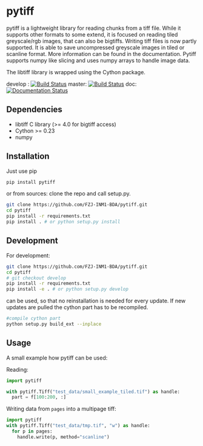 # pytiff

pytiff is a lightweight library for reading chunks from a tiff file. While it supports other formats to some extend, it is focused on reading tiled greyscale/rgb images, that can also be bigtiffs. Writing tiff files is now partly supported. It is able to save uncompressed greyscale images in tiled or scanline format. More information can be found in the documentation. Pytiff supports numpy like slicing and uses numpy arrays to handle image data.

The libtiff library is wrapped using the Cython package.

develop : [![Build Status](https://travis-ci.org/FZJ-INM1-BDA/pytiff.svg?branch=develop)](https://travis-ci.org/FZJ-INM1-BDA/pytiff)
master: [![Build Status](https://travis-ci.org/FZJ-INM1-BDA/pytiff.svg?branch=master)](https://travis-ci.org/FZJ-INM1-BDA/pytiff)
doc: [![Documentation Status](https://readthedocs.org/projects/pytiff/badge/?version=latest)](http://pytiff.readthedocs.io/en/latest/?badge=latest)

## Dependencies

* libtiff C library (>= 4.0 for bigtiff access)
* Cython >= 0.23
* numpy

## Installation

Just use pip

```bash
pip install pytiff
```

or from sources: clone the repo and call setup.py.

```bash
git clone https://github.com/FZJ-INM1-BDA/pytiff.git
cd pytiff
pip install -r requirements.txt
pip install . # or python setup.py install
```

## Development

For development:

```bash
git clone https://github.com/FZJ-INM1-BDA/pytiff.git
cd pytiff
# git checkout develop
pip install -r requirements.txt
pip install -e . # or python setup.py develop
```

can be used, so that no reinstallation is needed for every update.
If new updates are pulled the cython part has to be recompiled.
```bash
#compile cython part
python setup.py build_ext --inplace
```

## Usage

A small example how pytiff can be used:

Reading:
```python
import pytiff

with pytiff.Tiff("test_data/small_example_tiled.tif") as handle:
  part = f[100:200, :]
```

Writing data from `pages` into a multipage tiff:
```python
import pytiff
with pytiff.Tiff("test_data/tmp.tif", "w") as handle:
  for p in pages:
    handle.write(p, method="scanline")
```
